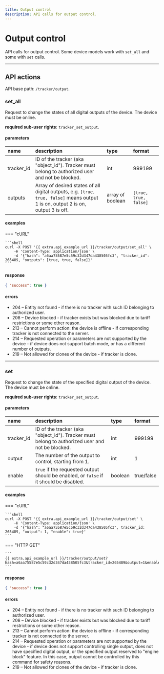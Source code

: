 ```yaml
---
title: Output control
description: API calls for output control. 
---
```

# Output control

API calls for output control. Some device models work with `set_all` and some with `set` calls.

***

## API actions

API base path: `/tracker/output`.

### set_all

Request to change the states of all digital outputs of the device. The device must be online. 

**required sub-user rights:** `tracker_set_output`.

#### parameters

| name       | description                                                                                                                       | type             | format                |
|:-----------|:----------------------------------------------------------------------------------------------------------------------------------|:-----------------|:----------------------|
| tracker_id | ID of the tracker (aka "object_id"). Tracker must belong to authorized user and not be blocked.                                   | int              | 999199                |
| outputs    | Array of desired states of all digital outputs, e.g. `[true, true, false]` means output 1 is on, output 2 is on, output 3 is off. | array of boolean | `[true, true, false]` |

#### examples

=== "cURL"

    ```shell
    curl -X POST '{{ extra.api_example_url }}/tracker/output/set_all' \
        -H 'Content-Type: application/json' \
        -d '{"hash": "a6aa75587e5c59c32d347da438505fc3", "tracker_id": 265489, "outputs": [true, true, false]}'
    ```

#### response
```json
{ "success": true }
```

#### errors

* 204 – Entity not found - if there is no tracker with such ID belonging to authorized user.
* 208 – Device blocked - if tracker exists but was blocked due to tariff restrictions or some other reason.
* 213 – Cannot perform action: the device is offline - if corresponding tracker is not connected to the server.
* 214 – Requested operation or parameters are not supported by the device - if device does not support batch mode, or has
 a different number of outputs.
* 219 – Not allowed for clones of the device - if tracker is clone.

***

### set

Request to change the state of the specified digital output of the device. The device must be online.

**required sub-user rights:** `tracker_set_output`.

#### parameters

| name       | description                                                                                     | type    | format     |
|:-----------|:------------------------------------------------------------------------------------------------|:--------|:-----------|
| tracker_id | ID of the tracker (aka "object_id"). Tracker must belong to authorized user and not be blocked. | int     | 999199     |
| output     | The number of the output to control, starting from 1.                                           | int     | 1          |
| enable     | `true` if the requested output should be enabled, or `false` if it should be disabled.          | boolean | true/false |

#### examples

=== "cURL"

    ```shell
    curl -X POST '{{ extra.api_example_url }}/tracker/output/set' \
        -H 'Content-Type: application/json' \
        -d '{"hash": "a6aa75587e5c59c32d347da438505fc3", tracker_id: 265489, "output": 1, "enable": true}'
    ```

=== "HTTP GET"

    ```
    {{ extra.api_example_url }}/tracker/output/set?hash=a6aa75587e5c59c32d347da438505fc3&tracker_id=265489&output=1&enable=true
    ```

#### response

```json
{ "success": true }
```

#### errors

* 204 – Entity not found - if there is no tracker with such ID belonging to authorized user.
* 208 – Device blocked - if tracker exists but was blocked due to tariff restrictions or some other reason.
* 213 – Cannot perform action: the device is offline - if corresponding tracker is not connected to the server.
* 214 – Requested operation or parameters are not supported by the device - if device does not support controlling single
 output, does not have specified digital output, or the specified output reserved to "engine block" feature. In this 
 case, output cannot be controlled by this command for safety reasons.
* 219 – Not allowed for clones of the device - if tracker is clone.

